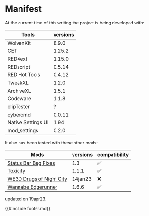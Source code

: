 # Manifest

At the current time of this writing the project is being developed with:

| Tools                    | versions |
|--------------------------|----------|
| WolvenKit                | 8.9.0    |
| CET                      | 1.25.2   |
| RED4ext                  | 1.15.0   |
| REDscript                | 0.5.14   |
| RED Hot Tools            | 0.4.12   |
| TweakXL                  | 1.2.0    |
| ArchiveXL                | 1.5.1    |
| Codeware                 | 1.1.8    |
| clipTester               | ?        |
| cybercmd                 | 0.0.11   |
| Native Settings UI       | 1.94     |
| mod_settings             | 0.2.0    |

It also has been tested with these other mods:

| Mods                     | versions| compatibility |
|--------------------------|---------|---------------|
| [Status Bar Bug Fixes](https://www.nexusmods.com/cyberpunk2077/mods/4316)     | 1.3     | ✅            |
| [Toxicity](https://www.nexusmods.com/cyberpunk2077/mods/4317)                 | 1.1.1   | ✅            |
| [WE3D Drugs of Night City](https://www.nexusmods.com/cyberpunk2077/mods/4407) | 14jan23 | ❌            |
| [Wannabe Edgerunner](https://www.nexusmods.com/cyberpunk2077/mods/5646)       | 1.6.6   | ✅            |

updated on 19apr23.

{{#include footer.md}}
